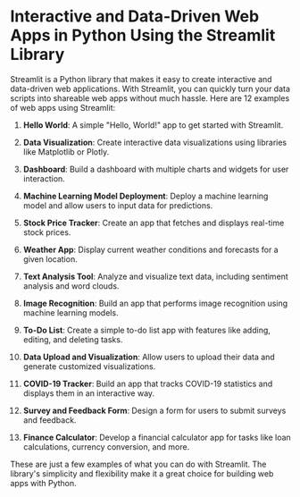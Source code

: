 # Interactive and Data-Driven Web Apps in Python Using the Streamlit Library

Streamlit is a Python library that makes it easy to create interactive and data-driven web applications. With Streamlit, you can quickly turn your data scripts into shareable web apps without much hassle. Here are 12 examples of web apps using Streamlit:

1. **Hello World**: A simple "Hello, World!" app to get started with Streamlit.

2. **Data Visualization**: Create interactive data visualizations using libraries like Matplotlib or Plotly.

3. **Dashboard**: Build a dashboard with multiple charts and widgets for user interaction.

4. **Machine Learning Model Deployment**: Deploy a machine learning model and allow users to input data for predictions.

5. **Stock Price Tracker**: Create an app that fetches and displays real-time stock prices.

6. **Weather App**: Display current weather conditions and forecasts for a given location.

7. **Text Analysis Tool**: Analyze and visualize text data, including sentiment analysis and word clouds.

8. **Image Recognition**: Build an app that performs image recognition using machine learning models.

9. **To-Do List**: Create a simple to-do list app with features like adding, editing, and deleting tasks.

10. **Data Upload and Visualization**: Allow users to upload their data and generate customized visualizations.

11. **COVID-19 Tracker**: Build an app that tracks COVID-19 statistics and displays them in an interactive way.

12. **Survey and Feedback Form**: Design a form for users to submit surveys and feedback.

13. **Finance Calculator**: Develop a financial calculator app for tasks like loan calculations, currency conversion, and more.

These are just a few examples of what you can do with Streamlit. The library's simplicity and flexibility make it a great choice for building web apps with Python.
